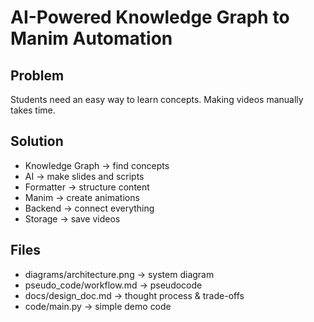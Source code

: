 # AI-Powered Knowledge Graph to Manim Automation

## Problem
Students need an easy way to learn concepts. Making videos manually takes time.

## Solution
- Knowledge Graph → find concepts  
- AI → make slides and scripts  
- Formatter → structure content  
- Manim → create animations  
- Backend → connect everything  
- Storage → save videos  

## Files
- diagrams/architecture.png → system diagram  
- pseudo_code/workflow.md → pseudocode  
- docs/design_doc.md → thought process & trade-offs  
- code/main.py → simple demo code  



